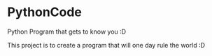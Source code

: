 PythonCode
==========

Python Program that gets to know you :D

This project is to create a program that will one day rule the world :D
